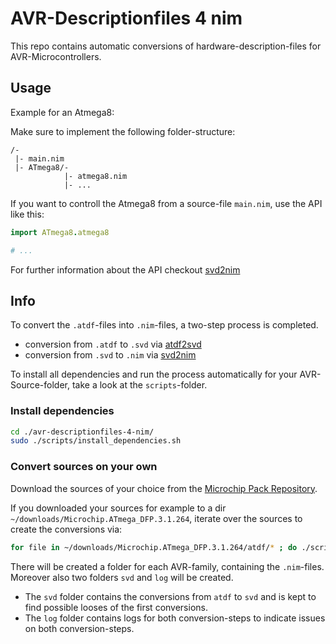 # AVR-Descriptionfiles 4 nim

This repo contains automatic conversions of hardware-description-files for AVR-Microcontrollers.

## Usage

Example for an Atmega8:

Make sure to implement the following folder-structure:
```
/-
 |- main.nim
 |- ATmega8/-
            |- atmega8.nim
            |- ...
```

If you want to controll the Atmega8 from a source-file `main.nim`, use the API like this:
```nim
import ATmega8.atmega8

# ...
```

For further information about the API checkout [svd2nim](https://github.com/EmbeddedNim/svd2nim)

## Info

To convert the `.atdf`-files into `.nim`-files, a two-step process is completed.

- conversion from `.atdf` to `.svd` via [atdf2svd](https://github.com/Rahix/atdf2svd)
- conversion from `.svd` to `.nim` via [svd2nim](https://github.com/EmbeddedNim/svd2nim)

To install all dependencies and run the process automatically for your AVR-Source-folder, take a look at the `scripts`-folder.

### Install dependencies

```bash
cd ./avr-descriptionfiles-4-nim/
sudo ./scripts/install_dependencies.sh
```

### Convert sources on your own

Download the sources of your choice from the [Microchip Pack Repository](https://packs.download.microchip.com/).

If you downloaded your sources for example to a dir `~/downloads/Microchip.ATmega_DFP.3.1.264`, iterate over the sources to create the conversions via:

```bash
for file in ~/downloads/Microchip.ATmega_DFP.3.1.264/atdf/* ; do ./scripts/atdf2nim.sh "$file" ./avr-descriptionfiles-4-nim/ ; done;
```

There will be created a folder for each AVR-family, containing the `.nim`-files. Moreover also two folders `svd` and `log` will be created.

- The `svd` folder contains the conversions from `atdf` to `svd` and is kept to find possible looses of the first conversions.
- The `log` folder contains logs for both conversion-steps to indicate issues on both conversion-steps.
